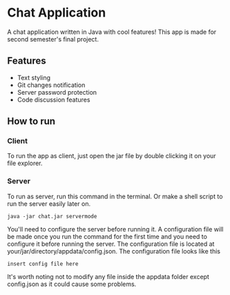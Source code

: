 # Chat Application
A chat application written in Java with cool features! This app is made for second semester's final project.

## Features
* Text styling
* Git changes notification
* Server password protection
* Code discussion features

## How to run
### Client
To run the app as client, just open the jar file by double clicking it on your file explorer.
### Server
To run as server, run this command in the terminal. Or make a shell script to run the server easily later on.
```
java -jar chat.jar servermode
```
You'll need to configure the server before running it. A configuration file will be made once you run the command for the first time and you need to configure it before running the server. The configuration file is located at your/jar/directory/appdata/config.json. The configuration file looks like this
```
insert config file here
```
It's worth noting not to modify any file inside the appdata folder except config.json as it could cause some problems.
